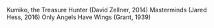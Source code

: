 Kumiko, the Treasure Hunter (David Zellner, 2014)
Masterminds (Jared Hess, 2016)
Only Angels Have Wings (Grant, 1939)
